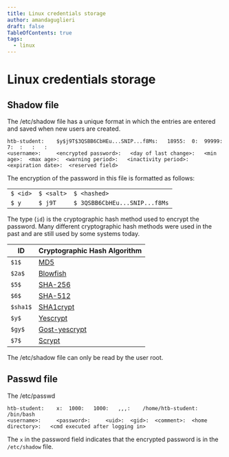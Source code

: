 ```yaml
---
title: Linux credentials storage
author: amandaguglieri
draft: false
TableOfContents: true
tags:
  - linux
---
```


# Linux credentials storage

## Shadow file

The /etc/shadow file has a unique format in which the entries are entered and saved when new users are created.

```
htb-student: 	$y$j9T$3QSBB6CbHEu...SNIP...f8Ms: 	18955: 	0: 	99999: 	7: 	: 	: 	:
<username>: 	<encrypted password>: 	<day of last change>: 	<min age>: 	<max age>: 	<warning period>: 	<inactivity period>: 	<expiration date>: 	<reserved field>
```


The encryption of the password in this file is formatted as follows:

| | | |
|---|---|---|
|`$ <id>`|`$ <salt>`|`$ <hashed>`|
|`$ y`|`$ j9T`|`$ 3QSBB6CbHEu...SNIP...f8Ms`|


The type (`id`) is the cryptographic hash method used to encrypt the password. Many different cryptographic hash methods were used in the past and are still used by some systems today.

|**ID**|**Cryptographic Hash Algorithm**|
|---|---|
|`$1$`|[MD5](https://en.wikipedia.org/wiki/MD5)|
|`$2a$`|[Blowfish](https://en.wikipedia.org/wiki/Blowfish_(cipher))|
|`$5$`|[SHA-256](https://en.wikipedia.org/wiki/SHA-2)|
|`$6$`|[SHA-512](https://en.wikipedia.org/wiki/SHA-2)|
|`$sha1$`|[SHA1crypt](https://en.wikipedia.org/wiki/SHA-1)|
|`$y$`|[Yescrypt](https://github.com/openwall/yescrypt)|
|`$gy$`|[Gost-yescrypt](https://www.openwall.com/lists/yescrypt/2019/06/30/1)|
|`$7$`|[Scrypt](https://en.wikipedia.org/wiki/Scrypt)|

The /etc/shadow file can only be read by the user root.


## Passwd file

The /etc/passwd

```						
htb-student: 	x: 	1000: 	1000: 	,,,: 	/home/htb-student: 	/bin/bash
<username>: 	<password>: 	<uid>: 	<gid>: 	<comment>: 	<home directory>: 	<cmd executed after logging in>
```

The `x` in the password field indicates that the encrypted password is in the `/etc/shadow` file.

